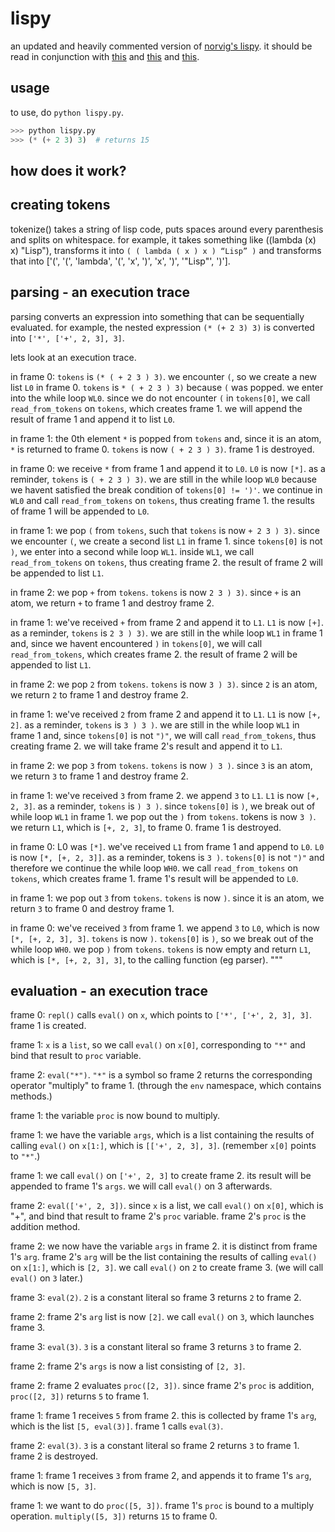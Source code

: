 # lispy
an updated and heavily commented version of [norvig's lispy](http://norvig.com/lispy.html). it should be read in conjunction with [this](http://pythonpracticeprojects.com/lisp.html) and [this](http://www.michaelnielsen.org/ddi/lisp-as-the-maxwells-equations-of-software/) and [this](https://maryrosecook.com/blog/post/little-lisp-interpreter).

## usage
to use, do `python lispy.py`.
```python
>>> python lispy.py
>>> (* (+ 2 3) 3)  # returns 15
```

## how does it work?
## creating tokens
tokenize() takes a string of lisp code, puts spaces around every parenthesis and splits on whitespace. for example, it takes something like ((lambda (x) x) "Lisp"), transforms it into ` ( ( lambda ( x ) x ) “Lisp” ) ` and transforms that into ['(', '(', 'lambda', '(', 'x', ')', 'x', ')', '"Lisp"', ')'].

## parsing - an execution trace
parsing converts an expression into something that can be sequentially evaluated. for example, the nested expression `(* (+ 2 3) 3)` is converted into `['*', ['+', 2, 3], 3]`.

lets look at an execution trace.

in frame 0: `tokens` is `(* ( + 2 3 ) 3)`. we encounter `(`, so we create a new list `L0` in frame 0. `tokens` is `* ( + 2 3 ) 3)` because `(` was popped. we enter into the while loop `WL0`. since we do not encounter `(` in `tokens[0]`, we call `read_from_tokens` on `tokens`, which creates frame 1. we will append the result of frame 1 and append it to list `L0`.

in frame 1: the 0th element `*` is popped from `tokens` and, since it is an atom, `*` is returned to frame 0. `tokens` is now `( + 2 3 ) 3)`. frame 1 is destroyed. 

in frame 0: we receive `*` from frame 1 and append it to `L0`. `L0` is now `[*]`. as a reminder, `tokens` is `( + 2 3 ) 3)`. we are still in the while loop `WL0` because we havent satisfied the break condition of `tokens[0] != ')'`. we continue in `WL0` and call `read_from_tokens` on `tokens`, thus creating frame 1. the results of frame 1 will be appended to `L0`. 

in frame 1: we pop `(` from `tokens`, such that `tokens` is now `+ 2 3 ) 3)`. since we encounter `(`, we create a second list `L1` in frame 1. since `tokens[0]` is not `)`, we enter into a second while loop `WL1`. inside `WL1`, we call `read_from_tokens` on `tokens`, thus creating frame 2. the result of frame 2 will be appended to list `L1`.

in frame 2: we pop `+` from `tokens`. `tokens` is now `2 3 ) 3)`. since `+` is an atom, we return `+` to frame 1 and destroy frame 2.

in frame 1: we've received `+` from frame 2 and append it to `L1`. `L1` is now `[+]`. as a reminder, `tokens` is `2 3 ) 3)`. we are still in the while loop `WL1` in frame 1 and, since we havent encountered `)` in `tokens[0]`, we will call `read_from_tokens`, which creates frame 2. the result of frame 2 will be appended to list `L1`.

in frame 2: we pop `2` from `tokens`. `tokens` is now `3 ) 3)`. since `2` is an atom, we return `2` to frame 1 and destroy frame 2. 

in frame 1: we've received `2` from frame 2 and append it to `L1`. `L1` is now `[+, 2]`. as a reminder, `tokens` is `3 ) 3 )`. we are still in the while loop `WL1` in frame 1 and, since `tokens[0]` is not `")"`, we will call `read_from_tokens`, thus creating frame 2. we will take frame 2's result and append it to `L1`.

in frame 2: we pop `3` from `tokens`. `tokens` is now `) 3 )`. since `3` is an atom, we return `3` to frame 1 and destroy frame 2.

in frame 1: we've received `3` from frame 2. we append `3` to `L1`. `L1` is now `[+, 2, 3]`. as a reminder, `tokens` is `) 3 )`. since `tokens[0]` is `)`, we break out of while loop `WL1` in frame 1. we pop out the `)` from `tokens`. tokens is now `3 )`. we return `L1`, which is `[+, 2, 3]`, to frame 0. frame 1 is destroyed.

in frame 0: L0 was `[*]`. we've received `L1` from frame 1 and append to `L0`.  `L0` is now `[*, [+, 2, 3]]`. as a reminder, tokens is `3 )`. `tokens[0]` is not `")"` and therefore we continue the while loop `WH0`. we call `read_from_tokens` on `tokens`, which creates frame 1. frame 1's result will be appended to `L0`.

in frame 1: we pop out `3` from `tokens`. `tokens` is now `)`. since it is an atom, we return `3` to frame 0 and destroy frame 1.

in frame 0: we've received `3` from frame 1. we append `3` to `L0`, which is now `[*, [+, 2, 3], 3]`. `tokens` is now `)`. `tokens[0]` is `)`, so we break out of the while loop `WH0`. we pop `)` from `tokens`. `tokens` is now empty and return `L1`, which is `[*, [+, 2, 3], 3]`, to the calling function (eg parser). 
"""

## evaluation - an execution trace
frame 0: `repl()` calls `eval()` on `x`, which points to `['*', ['+', 2, 3], 3]`. frame 1 is created.

frame 1: `x` is a `list`, so we call `eval()` on `x[0]`, corresponding to `"*"` and bind that result to `proc` variable.

frame 2: `eval("*")`. `"*"` is a symbol so frame 2 returns the corresponding operator "multiply" to frame 1. (through the `env` namespace, which contains methods.)

frame 1: the variable `proc` is now bound to multiply. 

frame 1: we have the variable `args`, which is a list containing the results of calling `eval()` on `x[1:]`, which is `[['+', 2, 3], 3]`. (remember `x[0]` points to `"*"`.)

frame 1: we call `eval()` on `['+', 2, 3]` to create frame 2. its result will be appended to frame 1's `args`. we will call `eval()` on 3 afterwards.

frame 2: `eval(['+', 2, 3])`. since `x` is a list, we call `eval()` on `x[0]`, which is "+", and bind that result to frame 2's `proc` variable. frame 2's `proc` is the addition method.

frame 2: we now have the variable `args` in frame 2. it is distinct from frame 1's `arg`. frame 2's `arg` will be the list containing the results of calling `eval()` on `x[1:]`, which is `[2, 3]`. we call `eval()` on `2` to create frame 3. (we will call `eval()` on `3` later.)

frame 3: `eval(2)`. `2` is a constant literal so frame 3 returns `2` to frame 2.

frame 2: frame 2's `arg` list is now `[2]`. we call `eval()` on `3`, which launches frame 3. 

frame 3: `eval(3)`. `3` is a constant literal so frame 3 returns `3` to frame 2.

frame 2: frame 2's `args` is now a list consisting of `[2, 3]`. 

frame 2: frame 2 evaluates `proc([2, 3])`. since frame 2's `proc` is addition, `proc([2, 3])` returns `5` to frame 1.

frame 1: frame 1 receives `5` from frame 2. this is collected by frame 1's `arg`, which is the list `[5, eval(3)]`. frame 1 calls `eval(3)`.

frame 2: `eval(3)`. `3` is a constant literal so frame 2 returns `3` to frame 1. frame 2 is destroyed.

frame 1: frame 1 receives `3` from frame 2, and appends it to frame 1's `arg`, which is now `[5, 3]`. 

frame 1: we want to do `proc([5, 3])`. frame 1's `proc` is bound to a multiply operation. `multiply([5, 3])` returns `15` to frame 0.